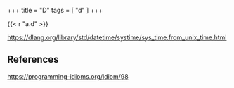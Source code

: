 +++
title = "D"
tags = [ "d" ]
+++

{{< r "a.d" >}}

<https://dlang.org/library/std/datetime/systime/sys_time.from_unix_time.html>

## References

<https://programming-idioms.org/idiom/98>
